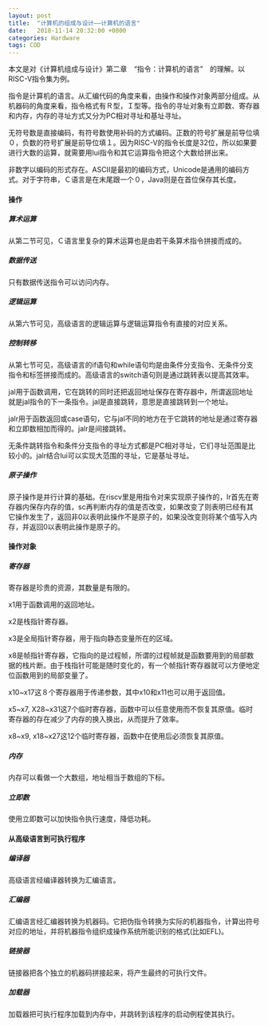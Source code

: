 ```yaml
---
layout: post
title:  "计算机的组成与设计——计算机的语言"
date:   2018-11-14 20:32:00 +0800
categories: Hardware
tags: COD
---
```


本文是对《计算机组成与设计》第二章　“指令：计算机的语言”　的理解。以RISC-V指令集为例。

<!-- more -->

指令是计算机的语言。从汇编代码的角度来看，由操作和操作对象两部分组成。从机器码的角度来看，指令格式有Ｒ型，Ｉ型等。指令的寻址对象有立即数、寄存器和内存，内存的寻址方式又分为PC相对寻址和基址寻址。

无符号数是直接编码，有符号数使用补码的方式编码。正数的符号扩展是前导位填０，负数的符号扩展是前导位填１。因为RISC-V的指令长度是32位，所以如果要进行大数的运算，就需要用lui指令和其它运算指令把这个大数给拼出来。

非数字以编码的形式存在。ASCII是最初的编码方式，Unicode是通用的编码方式。对于字符串，Ｃ语言是在末尾跟一个０，Java则是在首位保存其长度。

#### 操作

##### 算术运算

从第二节可见，Ｃ语言里复杂的算术运算也是由若干条算术指令拼接而成的。

##### 数据传送

只有数据传送指令可以访问内存。

##### 逻辑运算

从第六节可见，高级语言的逻辑运算与逻辑运算指令有直接的对应关系。

##### 控制转移

从第七节可见，高级语言的if语句和while语句均是由条件分支指令、无条件分支指令和标签拼接而成的。高级语言的switch语句则是通过跳转表以提高其效率。

jal用于函数调用，它在跳转的同时还把返回地址保存在寄存器中，所谓返回地址就是jal指令的下一条指令。jal是直接跳转，意思是直接跳转到一个地址。

jalr用于函数返回或case语句，它与jal不同的地方在于它跳转的地址是通过寄存器和立即数相加而得的。jalr是间接跳转。

无条件跳转指令和条件分支指令的寻址方式都是PC相对寻址，它们寻址范围是比较小的。jalr结合lui可以实现大范围的寻址，它是基址寻址。

##### 原子操作

原子操作是并行计算的基础。在riscv里是用指令对来实现原子操作的，lr首先在寄存器内保存内存的值，sc再判断内存的值是否改变，如果改变了则表明已经有其它操作发生了，返回非0以表明此操作不是原子的，如果没改变则将某个值写入内存，并返回0以表明此操作是原子的。

#### 操作对象

##### 寄存器

寄存器是珍贵的资源，其数量是有限的。

x1用于函数调用的返回地址。

x2是栈指针寄存器。

x3是全局指针寄存器，用于指向静态变量所在的区域。

x8是帧指针寄存器，它指向的是过程帧，所谓的过程帧就是函数要用到的局部数据的栈片断。由于栈指针可能是随时变化的，有一个帧指针寄存器就可以方便地定位函数用到的局部变量了。

x10~x17这８个寄存器用于传递参数，其中x10和x11也可以用于返回值。

x5~x7, X28~x31这7个临时寄存器，函数中可以任意使用而不恢复其原值。临时寄存器的存在减少了内存的换入换出，从而提升了效率。

x8~x9, x18~x27这12个临时寄存器，函数中在使用后必须恢复其原值。

##### 内存

内存可以看做一个大数组，地址相当于数组的下标。

##### 立即数

使用立即数可以加快指令执行速度，降低功耗。

#### 从高级语言到可执行程序

##### 编译器

高级语言经编译器转换为汇编语言。

##### 汇编器

汇编语言经汇编器转换为机器码。它把伪指令转换为实际的机器指令，计算出符号对应的地址，并将机器指令组织成操作系统所能识别的格式(比如EFL)。

##### 链接器

链接器把各个独立的机器码拼接起来，将产生最终的可执行文件。

##### 加载器

加载器把可执行程序加载到内存中，并跳转到该程序的启动例程使其执行。